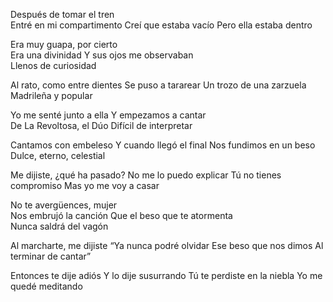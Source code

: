 Después de tomar el tren        
Entré en mi compartimento
Creí que estaba vacío
Pero ella estaba dentro

Era muy guapa, por cierto                                
Era una divinidad
Y sus ojos me observaban         
Llenos de curiosidad

Al rato, como entre dientes
Se puso a tararear
Un trozo de una zarzuela
Madrileña y popular

Yo me senté junto a ella
Y empezamos a cantar            
De La Revoltosa, el Dúo 
Difícil de interpretar           

Cantamos con embeleso
Y cuando llegó el final
Nos fundimos en un beso
Dulce, eterno, celestial

Me dijiste, ¿qué ha pasado?
No me lo puedo explicar
Tú no tienes compromiso
Mas yo me voy a casar

No te avergüences, mujer   
Nos embrujó la canción
Que el beso que te atormenta     
Nunca saldrá del vagón                

Al marcharte, me dijiste
“Ya nunca podré olvidar
Ese beso que nos dimos 
Al terminar de cantar”

Entonces te dije adiós
Y lo dije susurrando
Tú te perdiste en la niebla
Yo me quedé meditando